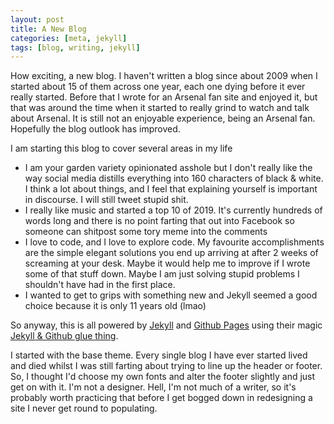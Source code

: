 ```yaml
---
layout: post
title: A New Blog
categories: [meta, jekyll]
tags: [blog, writing, jekyll]
---
```


How exciting, a new blog. I haven't written a blog since about 2009 when I started about 15 of them across one year, each one dying before it ever really started. Before that I wrote for an Arsenal fan site and enjoyed it, but that was around the time when it started to really grind to watch and talk about Arsenal. It is still not an enjoyable experience, being an Arsenal fan. Hopefully the blog outlook has improved.

I am starting this blog to cover several areas in my life
- I am your garden variety opinionated asshole but I don't really like the way social media distills everything into 160 characters of black & white. I think a lot about things, and I feel that explaining yourself is important in discourse. I will still tweet stupid shit.
- I really like music and started a top 10 of 2019. It's currently hundreds of words long and there is no point farting that out into Facebook so someone can shitpost some tory meme into the comments
- I love to code, and I love to explore code. My favourite accomplishments are the simple elegant solutions you end up arriving at after 2 weeks of screaming at your desk. Maybe it would help me to improve if I wrote some of that stuff down. Maybe I am just solving stupid problems I shouldn't have had in the first place.
- I wanted to get to grips with something new and Jekyll seemed a good choice because it is only 11 years old (lmao)

So anyway, this is all powered by [Jekyll](https://jekyllrb.com/) and [Github Pages](https://pages.github.com/) using their magic [Jekyll & Github glue thing](https://help.github.com/en/github/working-with-github-pages/setting-up-a-github-pages-site-with-jekyll).

I started with the base theme. Every single blog I have ever started lived and died whilst I was still farting about trying to line up the header or footer. So, I thought I'd choose my own fonts and alter the footer slightly and just get on with it. I'm not a designer. Hell, I'm not much of a writer, so it's probably worth practicing that before I get bogged down in redesigning a site I never get round to populating.
